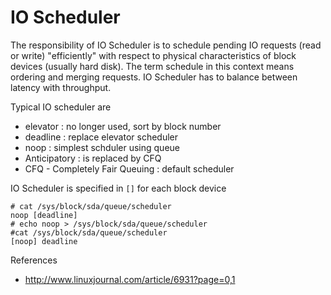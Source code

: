 # IO Scheduler

The responsibility of IO Scheduler is to schedule pending IO requests (read or write) "efficiently" with respect to 
physical characteristics of block devices (usually hard disk). The term schedule in this context means ordering and merging requests. IO Scheduler has to balance between latency with throughput.

Typical IO scheduler are

* elevator : no longer used, sort by block number
* deadline : replace elevator scheduler
* noop : simplest schduler using  queue
* Anticipatory : is replaced by CFQ
* CFQ - Completely Fair Queuing : default scheduler

IO Scheduler is specified in `[]` for each block device 

    # cat /sys/block/sda/queue/scheduler 
    noop [deadline]
    # echo noop > /sys/block/sda/queue/scheduler
    #cat /sys/block/sda/queue/scheduler 
    [noop] deadline

References

* http://www.linuxjournal.com/article/6931?page=0,1
